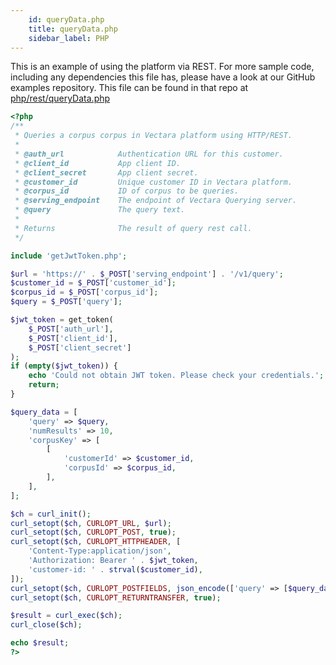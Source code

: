 ```yaml
---
    id: queryData.php
    title: queryData.php
    sidebar_label: PHP
---
```


This is an example of using the platform via REST.  For more sample code, including any dependencies this file has, please have a look at our GitHub examples repository.  This file can be found in that repo at <a href="https://github.com/vectara/getting-started/tree/main/language-examples/php/rest/queryData.php">php/rest/queryData.php</a>

```php title="php/rest/queryData.php"
<?php
/**
 * Queries a corpus corpus in Vectara platform using HTTP/REST.
 *
 * @auth_url            Authentication URL for this customer.
 * @client_id           App client ID.
 * @client_secret       App client secret.
 * @customer_id         Unique customer ID in Vectara platform.
 * @corpus_id           ID of corpus to be queries.
 * @serving_endpoint    The endpoint of Vectara Querying server.
 * @query               The query text.
 *
 * Returns              The result of query rest call.
 */

include 'getJwtToken.php';

$url = 'https://' . $_POST['serving_endpoint'] . '/v1/query';
$customer_id = $_POST['customer_id'];
$corpus_id = $_POST['corpus_id'];
$query = $_POST['query'];

$jwt_token = get_token(
    $_POST['auth_url'],
    $_POST['client_id'],
    $_POST['client_secret']
);
if (empty($jwt_token)) {
    echo 'Could not obtain JWT token. Please check your credentials.';
    return;
}

$query_data = [
    'query' => $query,
    'numResults' => 10,
    'corpusKey' => [
        [
            'customerId' => $customer_id,
            'corpusId' => $corpus_id,
        ],
    ],
];

$ch = curl_init();
curl_setopt($ch, CURLOPT_URL, $url);
curl_setopt($ch, CURLOPT_POST, true);
curl_setopt($ch, CURLOPT_HTTPHEADER, [
    'Content-Type:application/json',
    'Authorization: Bearer ' . $jwt_token,
    'customer-id: ' . strval($customer_id),
]);
curl_setopt($ch, CURLOPT_POSTFIELDS, json_encode(['query' => [$query_data]]));
curl_setopt($ch, CURLOPT_RETURNTRANSFER, true);

$result = curl_exec($ch);
curl_close($ch);

echo $result;
?>

```
